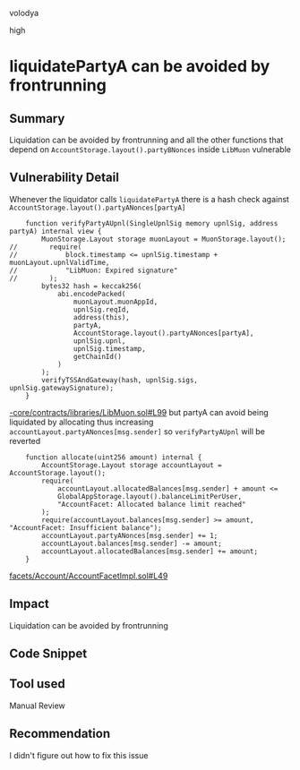 volodya

high

# liquidatePartyA can be avoided by frontrunning

## Summary
Liquidation can be avoided by frontrunning and all the other functions that depend on `AccountStorage.layout().partyBNonces`
inside `LibMuon` vulnerable
## Vulnerability Detail
Whenever the liquidator calls `liquidatePartyA` there is a hash check against `AccountStorage.layout().partyANonces[partyA]` 
```solidity
    function verifyPartyAUpnl(SingleUpnlSig memory upnlSig, address partyA) internal view {
        MuonStorage.Layout storage muonLayout = MuonStorage.layout();
//        require(
//            block.timestamp <= upnlSig.timestamp + muonLayout.upnlValidTime,
//            "LibMuon: Expired signature"
//        );
        bytes32 hash = keccak256(
            abi.encodePacked(
                muonLayout.muonAppId,
                upnlSig.reqId,
                address(this),
                partyA,
                AccountStorage.layout().partyANonces[partyA],
                upnlSig.upnl,
                upnlSig.timestamp,
                getChainId()
            )
        );
        verifyTSSAndGateway(hash, upnlSig.sigs, upnlSig.gatewaySignature);
    }

```
[-core/contracts/libraries/LibMuon.sol#L99](https://github.com/sherlock-audit/2023-06-symmetrical/blob/main/symmio-core/contracts/libraries/LibMuon.sol#L99)
but partyA can avoid being liquidated by allocating thus increasing `accountLayout.partyANonces[msg.sender]` so `verifyPartyAUpnl` will be reverted

```solidity
    function allocate(uint256 amount) internal {
        AccountStorage.Layout storage accountLayout = AccountStorage.layout();
        require(
            accountLayout.allocatedBalances[msg.sender] + amount <=
            GlobalAppStorage.layout().balanceLimitPerUser,
            "AccountFacet: Allocated balance limit reached"
        );
        require(accountLayout.balances[msg.sender] >= amount, "AccountFacet: Insufficient balance");
        accountLayout.partyANonces[msg.sender] += 1;
        accountLayout.balances[msg.sender] -= amount;
        accountLayout.allocatedBalances[msg.sender] += amount;
    }

```
[facets/Account/AccountFacetImpl.sol#L49](https://github.com/sherlock-audit/2023-06-symmetrical/blob/main/symmio-core/contracts/facets/Account/AccountFacetImpl.sol#L49)
## Impact
Liquidation can be avoided by frontrunning

## Code Snippet

## Tool used

Manual Review

## Recommendation
I didn't figure out how to fix this issue